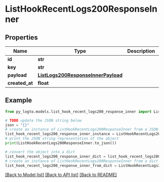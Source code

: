 # ListHookRecentLogs200ResponseInner


## Properties

Name | Type | Description | Notes
------------ | ------------- | ------------- | -------------
**id** | **str** |  | 
**key** | **str** |  | 
**payload** | [**ListLogs200ResponseInnerPayload**](ListLogs200ResponseInnerPayload.md) |  | 
**created_at** | **float** |  | 

## Example

```python
from py_logto.models.list_hook_recent_logs200_response_inner import ListHookRecentLogs200ResponseInner

# TODO update the JSON string below
json = "{}"
# create an instance of ListHookRecentLogs200ResponseInner from a JSON string
list_hook_recent_logs200_response_inner_instance = ListHookRecentLogs200ResponseInner.from_json(json)
# print the JSON string representation of the object
print(ListHookRecentLogs200ResponseInner.to_json())

# convert the object into a dict
list_hook_recent_logs200_response_inner_dict = list_hook_recent_logs200_response_inner_instance.to_dict()
# create an instance of ListHookRecentLogs200ResponseInner from a dict
list_hook_recent_logs200_response_inner_from_dict = ListHookRecentLogs200ResponseInner.from_dict(list_hook_recent_logs200_response_inner_dict)
```
[[Back to Model list]](../README.md#documentation-for-models) [[Back to API list]](../README.md#documentation-for-api-endpoints) [[Back to README]](../README.md)


